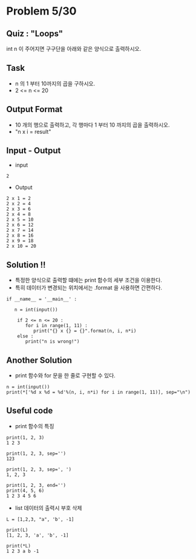 # Problem 5/30

## Quiz : "Loops"
int n 이 주어지면 구구단을 아래와 같은 양식으로 출력하시오.

## Task
- n 의 1 부터 10까지의 곱을 구하시오.
- 2 <= n <= 20

## Output Format
- 10 개의 행으로 출력하고, 각 행마다 1 부터 10 까지의 곱을 출력하시오.
- "n x i = result"

## Input - Output
- input
```
2
```
- Output
```
2 x 1 = 2
2 x 2 = 4
2 x 3 = 6
2 x 4 = 8
2 x 5 = 10
2 x 6 = 12
2 x 7 = 14
2 x 8 = 16
2 x 9 = 18
2 x 10 = 20
```

## Solution !!
- 특정한 양식으로 출력할 떄에는 print 함수의 세부 조건을 이용한다.
- 특히 데이터가 변경되는 위치에서는 .format 을 사용하면 간편하다.
```
if __name__ = '__main__' :
   
   n = int(input())

    if 2 <= n <= 20 :
       for i in range(1, 11) :
          print("{} x {} = {}".format(n, i, n*i)
    else :
       print("n is wrong!")
```
## Another Solution
- print 함수와 for 문을 한 줄로 구현할 수 있다.
```
n = int(input())
print(*['%d x %d = %d'%(n, i, n*i) for i in range(1, 11)], sep="\n")
```

## Useful code
- print 함수의 특징
```
print(1, 2, 3)
1 2 3

print(1, 2, 3, sep='')
123

print(1, 2, 3, sep=', ')
1, 2, 3

print(1, 2, 3, end='')
print(4, 5, 6)
1 2 3 4 5 6
```
- list 데이터의 출력시 부호 삭제
```
L = [1,2,3, "a", 'b', -1]

print(L)
[1, 2, 3, 'a', 'b', -1]

print(*L)
1 2 3 a b -1
```
